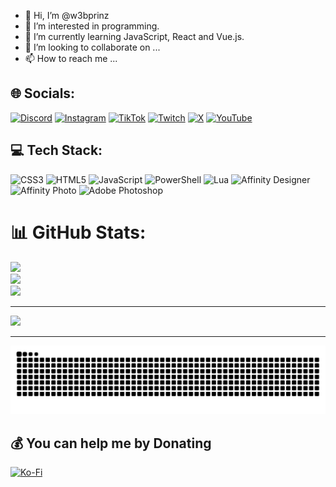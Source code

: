 - 👋 Hi, I’m @w3bprinz
- 👀 I’m interested in programming.
- 🌱 I’m currently learning JavaScript, React and Vue.js.
- 💞️ I’m looking to collaborate on ...
- 📫 How to reach me ...

## 🌐 Socials:
[![Discord](https://img.shields.io/badge/Discord-%237289DA.svg?logo=discord&logoColor=white)](https://discord.gg/FrXg5MD) [![Instagram](https://img.shields.io/badge/Instagram-%23E4405F.svg?logo=Instagram&logoColor=white)](https://instagram.com/k4nzi_) [![TikTok](https://img.shields.io/badge/TikTok-%23000000.svg?logo=TikTok&logoColor=white)](https://tiktok.com/@k4nzi_) [![Twitch](https://img.shields.io/badge/Twitch-%239146FF.svg?logo=Twitch&logoColor=white)](https://twitch.tv/k4nzi) [![X](https://img.shields.io/badge/X-black.svg?logo=X&logoColor=white)](https://x.com/k4nzi) [![YouTube](https://img.shields.io/badge/YouTube-%23FF0000.svg?logo=YouTube&logoColor=white)](https://youtube.com/@k4nzi)

## 💻 Tech Stack:
![CSS3](https://img.shields.io/badge/css3-%231572B6.svg?style=for-the-badge&logo=css3&logoColor=white) ![HTML5](https://img.shields.io/badge/html5-%23E34F26.svg?style=for-the-badge&logo=html5&logoColor=white) ![JavaScript](https://img.shields.io/badge/javascript-%23323330.svg?style=for-the-badge&logo=javascript&logoColor=%23F7DF1E) ![PowerShell](https://img.shields.io/badge/PowerShell-%235391FE.svg?style=for-the-badge&logo=powershell&logoColor=white) ![Lua](https://img.shields.io/badge/lua-%232C2D72.svg?style=for-the-badge&logo=lua&logoColor=white) ![Affinity Designer](https://img.shields.io/badge/affinity%20desginer-%231B72BE.svg?style=for-the-badge&logo=affinity-designer&logoColor=white) ![Affinity Photo](https://img.shields.io/badge/affinityphoto-%237E4DD2.svg?style=for-the-badge&logo=affinity-photo&logoColor=white) ![Adobe Photoshop](https://img.shields.io/badge/adobe%20photoshop-%2331A8FF.svg?style=for-the-badge&logo=adobe%20photoshop&logoColor=white)

# 📊 GitHub Stats:
![](https://github-readme-stats.vercel.app/api?username=w3bprinz&theme=dark&hide_border=false&include_all_commits=false&count_private=false)<br/>
![](https://github-readme-streak-stats.herokuapp.com/?user=w3bprinz&theme=dark&hide_border=false)<br/>
![](https://github-readme-stats.vercel.app/api/top-langs/?username=w3bprinz&theme=dark&hide_border=false&include_all_commits=false&count_private=false&layout=compact)

---
[![](https://visitcount.itsvg.in/api?id=w3bprinz&icon=0&color=0)](https://visitcount.itsvg.in)

---
<img src="https://raw.githubusercontent.com/w3bprinz/w3bprinz/output/snake.svg" alt="Snake animation" />

  ## 💰 You can help me by Donating
  [![Ko-Fi](https://img.shields.io/badge/Ko--fi-F16061?style=for-the-badge&logo=ko-fi&logoColor=white)](https://ko-fi.com/K4NZI) 
